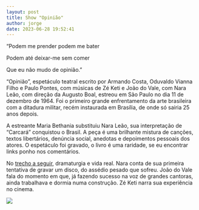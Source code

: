 ```yaml
---
layout: post
title: Show "Opinião"
author: jorge
date: 2023-06-28 19:52:41
---
```

“Podem me prender podem me bater

Podem até deixar-me sem comer

Que eu não mudo de opinião.”

“Opinião”, espetáculo teatral escrito por Armando Costa, Oduvaldo Vianna Filho e Paulo Pontes, com músicas de Zé Keti e João do Vale, com Nara Leão, com direção da Augusto Boal, estreou em São Paulo no dia 11 de dezembro de 1964. Foi o primeiro grande enfrentamento da arte brasileira com a ditadura militar, recém instaurada em Brasília, de onde só sairia 25 anos depois.

A [](<>)estreante Maria Bethania substituiu Nara Leão, sua interpretação de “Carcará” conquistou o Brasil. A peça é uma brilhante mistura de canções, textos libertários, denúncia social, anedotas e depoimentos pessoais dos atores. O espetáculo foi gravado, o livro é uma raridade, se eu encontrar links ponho nos comentários.

No [trecho a seguir](https://www.youtube.com/watch?v=fGLOrHS7t1k), dramaturgia e vida real. Nara conta de sua primeira tentativa de gravar um disco, do assédio pesado que sofreu. João do Vale fala do momento em que, já fazendo sucesso na voz de grandes cantoras, ainda trabalhava e dormia numa construção. Zé Keti narra sua experiência no cinema.

![](/uploads/captura-de-tela-2023-06-28-às-09.09.14.png)